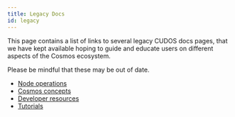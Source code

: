 ```yaml
---
title: Legacy Docs
id: legacy
---
```


This page contains a list of links to several legacy CUDOS docs pages, that we have kept available hoping to guide and educate users on different aspects of the Cosmos ecosystem.

Please be mindful that these may be out of date.

- [Node operations](/docs/node/overview/understanding-nodes.md)
- [Cosmos concepts](/docs/learn/concepts/learn-tokens.md)
- [Developer resources](docs/build/overview/setup-rust.md)
- [Tutorials](/tutorials)